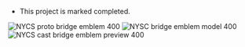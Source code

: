 * This project is marked completed.

![NYCS proto bridge emblem 400](https://github.com/user-attachments/assets/4de20e70-bb96-4b48-80ca-394741a803f0)
![NYSC bridge emblem model 400](https://github.com/user-attachments/assets/34c51909-c317-4a08-966e-d6087b4f9dfc)
![NYCS cast bridge emblem preview 400](https://github.com/user-attachments/assets/0b65c3ad-5f0e-4251-bc14-340b9af4b3b2)
